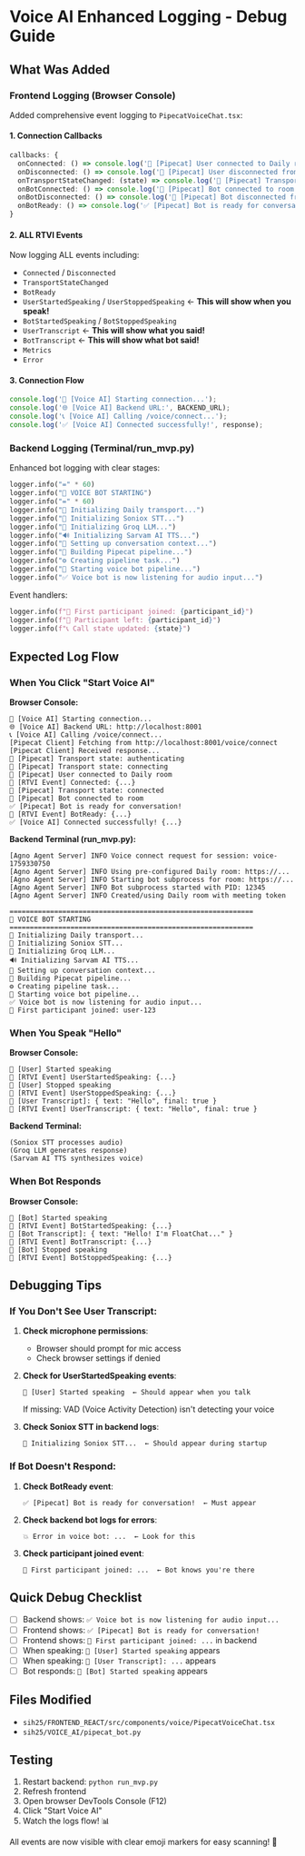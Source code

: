 # Voice AI Enhanced Logging - Debug Guide

## What Was Added

### Frontend Logging (Browser Console)

Added comprehensive event logging to `PipecatVoiceChat.tsx`:

#### **1. Connection Callbacks**
```typescript
callbacks: {
  onConnected: () => console.log('🎉 [Pipecat] User connected to Daily room'),
  onDisconnected: () => console.log('👋 [Pipecat] User disconnected from Daily room'),
  onTransportStateChanged: (state) => console.log('🔄 [Pipecat] Transport state:', state),
  onBotConnected: () => console.log('🤖 [Pipecat] Bot connected to room'),
  onBotDisconnected: () => console.log('🤖 [Pipecat] Bot disconnected from room'),
  onBotReady: () => console.log('✅ [Pipecat] Bot is ready for conversation!'),
}
```

#### **2. ALL RTVI Events**
Now logging ALL events including:
- `Connected` / `Disconnected`
- `TransportStateChanged`
- `BotReady`
- `UserStartedSpeaking` / `UserStoppedSpeaking` ← **This will show when you speak!**
- `BotStartedSpeaking` / `BotStoppedSpeaking`
- `UserTranscript` ← **This will show what you said!**
- `BotTranscript` ← **This will show what bot said!**
- `Metrics`
- `Error`

#### **3. Connection Flow**
```typescript
console.log('🎤 [Voice AI] Starting connection...');
console.log('🌐 [Voice AI] Backend URL:', BACKEND_URL);
console.log('📞 [Voice AI] Calling /voice/connect...');
console.log('✅ [Voice AI] Connected successfully!', response);
```

### Backend Logging (Terminal/run_mvp.py)

Enhanced bot logging with clear stages:

```python
logger.info("=" * 60)
logger.info("🤖 VOICE BOT STARTING")
logger.info("=" * 60)
logger.info("🔧 Initializing Daily transport...")
logger.info("🎤 Initializing Soniox STT...")
logger.info("🧠 Initializing Groq LLM...")
logger.info("🔊 Initializing Sarvam AI TTS...")
logger.info("💬 Setting up conversation context...")
logger.info("🔗 Building Pipecat pipeline...")
logger.info("⚙️ Creating pipeline task...")
logger.info("🚀 Starting voice bot pipeline...")
logger.info("✅ Voice bot is now listening for audio input...")
```

Event handlers:
```python
logger.info(f"👤 First participant joined: {participant_id}")
logger.info(f"👋 Participant left: {participant_id}")
logger.info(f"📞 Call state updated: {state}")
```

## Expected Log Flow

### When You Click "Start Voice AI"

**Browser Console:**
```
🎤 [Voice AI] Starting connection...
🌐 [Voice AI] Backend URL: http://localhost:8001
📞 [Voice AI] Calling /voice/connect...
[Pipecat Client] Fetching from http://localhost:8001/voice/connect
[Pipecat Client] Received response...
🔄 [Pipecat] Transport state: authenticating
🔄 [Pipecat] Transport state: connecting
🎉 [Pipecat] User connected to Daily room
📡 [RTVI Event] Connected: {...}
🔄 [Pipecat] Transport state: connected
🤖 [Pipecat] Bot connected to room
✅ [Pipecat] Bot is ready for conversation!
📡 [RTVI Event] BotReady: {...}
✅ [Voice AI] Connected successfully! {...}
```

**Backend Terminal (run_mvp.py):**
```
[Agno Agent Server] INFO Voice connect request for session: voice-1759330750
[Agno Agent Server] INFO Using pre-configured Daily room: https://...
[Agno Agent Server] INFO Starting bot subprocess for room: https://...
[Agno Agent Server] INFO Bot subprocess started with PID: 12345
[Agno Agent Server] INFO Created/using Daily room with meeting token

============================================================
🤖 VOICE BOT STARTING
============================================================
🔧 Initializing Daily transport...
🎤 Initializing Soniox STT...
🧠 Initializing Groq LLM...
🔊 Initializing Sarvam AI TTS...
💬 Setting up conversation context...
🔗 Building Pipecat pipeline...
⚙️ Creating pipeline task...
🚀 Starting voice bot pipeline...
✅ Voice bot is now listening for audio input...
👤 First participant joined: user-123
```

### When You Speak "Hello"

**Browser Console:**
```
🎤 [User] Started speaking
📡 [RTVI Event] UserStartedSpeaking: {...}
🎤 [User] Stopped speaking
📡 [RTVI Event] UserStoppedSpeaking: {...}
👤 [User Transcript]: { text: "Hello", final: true }
📡 [RTVI Event] UserTranscript: { text: "Hello", final: true }
```

**Backend Terminal:**
```
(Soniox STT processes audio)
(Groq LLM generates response)
(Sarvam AI TTS synthesizes voice)
```

### When Bot Responds

**Browser Console:**
```
🤖 [Bot] Started speaking
📡 [RTVI Event] BotStartedSpeaking: {...}
🤖 [Bot Transcript]: { text: "Hello! I'm FloatChat..." }
📡 [RTVI Event] BotTranscript: {...}
🤖 [Bot] Stopped speaking
📡 [RTVI Event] BotStoppedSpeaking: {...}
```

## Debugging Tips

### If You Don't See User Transcript:

1. **Check microphone permissions**:
   - Browser should prompt for mic access
   - Check browser settings if denied

2. **Check for UserStartedSpeaking events**:
   ```
   🎤 [User] Started speaking  ← Should appear when you talk
   ```
   If missing: VAD (Voice Activity Detection) isn't detecting your voice

3. **Check Soniox STT in backend logs**:
   ```
   🎤 Initializing Soniox STT...  ← Should appear during startup
   ```

### If Bot Doesn't Respond:

1. **Check BotReady event**:
   ```
   ✅ [Pipecat] Bot is ready for conversation!  ← Must appear
   ```

2. **Check backend bot logs for errors**:
   ```
   💥 Error in voice bot: ...  ← Look for this
   ```

3. **Check participant joined event**:
   ```
   👤 First participant joined: ...  ← Bot knows you're there
   ```

## Quick Debug Checklist

- [ ] Backend shows: `✅ Voice bot is now listening for audio input...`
- [ ] Frontend shows: `✅ [Pipecat] Bot is ready for conversation!`
- [ ] Frontend shows: `👤 First participant joined: ...` in backend
- [ ] When speaking: `🎤 [User] Started speaking` appears
- [ ] When speaking: `👤 [User Transcript]: ...` appears
- [ ] Bot responds: `🤖 [Bot] Started speaking` appears

## Files Modified

- `sih25/FRONTEND_REACT/src/components/voice/PipecatVoiceChat.tsx`
- `sih25/VOICE_AI/pipecat_bot.py`

## Testing

1. Restart backend: `python run_mvp.py`
2. Refresh frontend
3. Open browser DevTools Console (F12)
4. Click "Start Voice AI"
5. Watch the logs flow! 📊

All events are now visible with clear emoji markers for easy scanning! 🎉
